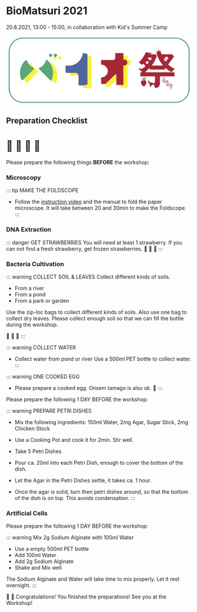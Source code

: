# BioMatsuri 2021

20.8.2021, 13:00 - 15:00, in collaboration with Kid's Summer Camp


![BioMatsuri](./images/biomatsuri.jpg)


## Preparation Checklist

# :strawberry: :strawberry: :leaves: :egg:

Please prepare the following things **BEFORE** the workshop:

### Microscopy
::: tip MAKE THE FOLDSCOPE
- Follow the [instruction video](microscopy) and the manual to fold the paper microscope. It will take between 20 and 30min to make the Foldscope.
:::

### DNA Extraction
::: danger GET STRAWBERRIES
You will need at least 1 strawberry. If you can not find a fresh strawberry, get frozen strawberries.
:strawberry: :strawberry: :strawberry:
:::

### Bacteria Cultivation

::: warning COLLECT SOIL & LEAVES
Collect different kinds of soils.
- From a river
- From a pond
- From a park or garden

Use the zip-loc bags to collect different kinds of soils. Also use one bag to collect dry leaves.
Please collect enough soil so that we can fill the bottle during the workshop.

:leaves: :leaves: :leaves:
:::

::: warning COLLECT WATER
- Collect water from pond or river
Use a 500ml PET bottle to collect water.
:::


::: warning ONE COOKED EGG
- Please prepare a cooked egg. Onsem tamago is also ok.
:egg:
:::

Please prepare the following 1 DAY BEFORE the workshop:

::: warning PREPARE PETRI DISHES

- Mix the following ingredients: 150ml Water, 2mg Agar, Sugar Stick, 2mg Chicken Stock

- Use a Cooking Pot and cook it for 2min. Stir well.

- Take 5 Petri Dishes

- Pour ca. 20ml into each Petri Dish, enough to cover the bottom of the dish.

- Let the Agar in the Petri Dishes settle, it takes ca. 1 hour.

- Once the agar is solid, turn then petri dishes around, so that the bottom of the dish is on top. This avoids condensation.
:::

### Artificial Cells

Please prepare the following 1 DAY BEFORE the workshop:

::: warning Mix 2g Sodium Alginate with 100ml Water
- Use a empty 500ml PET bottle
- Add 100ml Water
- Add 2g Sodium Alginate
- Shake and Mix well

The Sodium Alginate and Water will take time to mix properly. Let it rest overnight.
:::

:100: :tada: Congratulations! You finished the preparations! See you at the Workshop!
